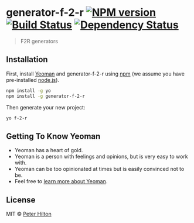 # generator-f-2-r [![NPM version][npm-image]][npm-url] [![Build Status][travis-image]][travis-url] [![Dependency Status][daviddm-image]][daviddm-url]
> F2R generators

## Installation

First, install [Yeoman](http://yeoman.io) and generator-f-2-r using [npm](https://www.npmjs.com/) (we assume you have pre-installed [node.js](https://nodejs.org/)).

```bash
npm install -g yo
npm install -g generator-f-2-r
```

Then generate your new project:

```bash
yo f-2-r
```

## Getting To Know Yeoman

 * Yeoman has a heart of gold.
 * Yeoman is a person with feelings and opinions, but is very easy to work with.
 * Yeoman can be too opinionated at times but is easily convinced not to be.
 * Feel free to [learn more about Yeoman](http://yeoman.io/).

## License

MIT © [Peter Hilton]()


[npm-image]: https://badge.fury.io/js/generator-f-2-r.svg
[npm-url]: https://npmjs.org/package/generator-f-2-r
[travis-image]: https://travis-ci.com/pgeeh/generator-f-2-r.svg?branch=master
[travis-url]: https://travis-ci.com/pgeeh/generator-f-2-r
[daviddm-image]: https://david-dm.org/pgeeh/generator-f-2-r.svg?theme=shields.io
[daviddm-url]: https://david-dm.org/pgeeh/generator-f-2-r
